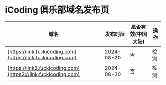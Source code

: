 # iCoding 俱乐部域名发布页

|域名|发布时间|是否有效(中国大陆)|操作|
|--|--|--|--|
[https://link.fuckicoding.com](https://link.fuckicoding.com)|2024-08-20|否| 检测 |
[https://link2.fuckicoding.com](https2://link.fuckicoding.com)|2024-08-20|否| 检测 |
